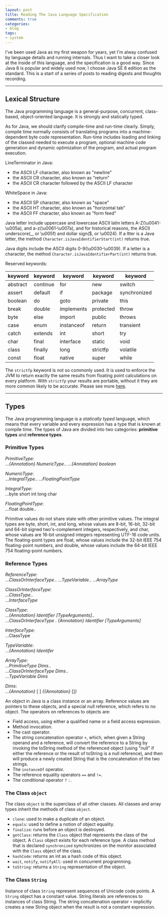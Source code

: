 ```yaml
---
layout: post
title: Reading The Java Language Specification
comments: true
categories:
- blog
tags:
- system
---
```


I've been used Java as my first weapon for years, yet I'm alway confused by language details and running internals. Thus I want to take a closer look at the inside of this language, and the specification is a good way. Since Java 8 is popular and widely used now, I choose Java SE 8 edition as the standard. This is a start of a series of posts to reading digests and thoughts recording.

<hr>

## Lexical Structure

The Java programming language is a general-purpose, concurrent, class-based, object-oriented language. It is strongly and statically typed.

As for Java, we should clarify compile-time and run-time clearly. Simply, compile time normally consists of translating programs into a machine-dependent byte code representation. Run-time includes loading and linking of the classed needed to execute a program, optional machine code generation and dynamic optimization of the program, and actual program execution.

LineTerminator in Java:
+ the ASCII LF character, also known as "newline"
+ the ASCII CR character, also known as "return"
+ the ASCII CR character followed by the ASCII LF character

WhiteSpace in Java:
+ the ASCII SP character, also known as "space"
+ the ASCII HT character, also known as "horizontal tab"
+ the ASCII FF character, also known as "form feed"

Java letter include uppercase and lowercase ASCII latin letters A-Z(\u0041-\u005a), and a-z(\u0061-\u007a), and for historical reasons, the ASCII underscore(_, or \u005f) and dollar sign($, or \u0024). If a ltter is a Java letter, the method `Character.isJavaIdentifierStart(int)` returns true.

Java digits include the ASCII digits 0-9(\u0030-\u0039). If a letter is a character, the method `Character.isJavaIdentifierPart(int)` returns true.

Reserved keywords:

keyword  | keyword  | keyword    | keyword   | keyword
-------- | -------- | ---------- | --------- | ------------
abstract | continue | for        | new       | switch
assert   | default  | if         | package   | synchronized
boolean  | do       | goto       | private   | this
break    | double   | implements | protected | throw
byte     | else     | import     | public    | throws
case     | enum     | instanceof | return    | transient
catch    | extends  | int        | short     | try
char     | final    | interface  | static    | void
class    | finally  | long       | strictfp  | volatile
const    | float    | native     | super     | while

The `strictfp` keyword is not so commonly used. It is used to enforce the JVM to return exactly the same results from floating point calculations on every platform. With `strictfp` your results are portable, without it they are more common likely to be accurate. Please see more [here](https://stackoverflow.com/questions/517915/when-should-i-use-the-strictfp-keyword-in-java).

<hr>

## Types

The Java programming language is a *statically typed* language, which means that every variable and every expression has a type that is known at compile time. The types of Java are divided into two categories: **primitive types** and **reference types**.

### Primitive Types

*PrimitiveType*:    
  ...*{Annotation} NumericType*..
  ...*{Annotation} boolean*

*NumericType*:    
  ...*IntegralType*..
  ...*FloatingPointType*

*IntegralType*:    
  ...byte short int long char

*FloatingPointType*:    
  ...float double..

Primitive values do not share state with other primitive values. The integral types are byte, short, int, and long, whose values are 8-bit, 16-bit, 32-bit and 64-bit signed two's-complement integers, respectively, and char, whose values are 16-bit unsigned integers representing UTF-16 code units. The floating-point types are float, whose values include the 32-bit IEEE 754 floating-point numbers, and double, whose values include the 64-bit IEEE 754 floating-point numbers.

### Reference Types

*ReferenceType*:    
  ...*ClassOrInterfaceType*..
  ...*TypeVariable*..
  ...*ArrayType*    

*ClassOrInterfaceType*:    
  ...*ClassType*..    
  ...*InterfaceType*    

*ClassType*:    
  ...*{Annotation} Identifier [TypeArguments]*..    
  ...*ClassOrInterfaceType . {Annotation} Identifier [TypeArguments]*

*InterfaceType*:    
  ...ClassType

*TypeVariable*:    
  ...*{Annotation} Identifer*

*ArrayType*:    
  ...*PrimitiveType Dims*..    
  ...*ClassOrInterfaceType Dims*..    
  ...*TypeVariable Dims*

*Dims*:    
  ...*\{Annotation\}* [ ] *\{\{Annotation\}* []*\}*

An object in Java is a class instance or an array. Reference values are pointers to these objects, and a special null reference, which refers to no object. The operators on references to objects are:
+ Field access, using either a qualified name or a field access expression.
+ Method invocation.
+ The cast operator.
+ The string concatenation operator `+`, which, when given a String operand and a reference, will convert the reference to a String by invoking the toString method of the referenced object (using "null" if either the reference or the result of toString is a null reference), and then will produce a newly created String that is the concatenation of the two strings.
+ The `instanceOf` operator.
+ The reference equality operators `==` and `!=`.
+ The conditional operator `?` `:`.

### The Class `object`

The class `object` is the superclass of all other classes. All classes and array types inherit the methods of class `object`.

+ `clone`: used to make a duplicate of an object.
+ `equals`: used to define a notion of object equality.
+ `finalize`: runs before an object is destroyed.
+ `getClass`: returns the `Class` object that represents the class of the object. A `Class` object exists for each reference type. A class method that is declared `synchronized` synchronizes on the monitor associated with the `Class` object of the class.
+ `hashCode`: returns an int as a hash code of this object.
+ `wait`, `notify`, `notifyAll`: used in concurrent programming.
+ `toString`: returns a `String` representation of the object.

### The Class `String`

Instance of class `String` represent sequences of Unicode code points. A `String` object has a constant value. String literals are references to instances of class String. The string concatenation operator `+` implicitly creates a new String object when the result is not a constant expression.

